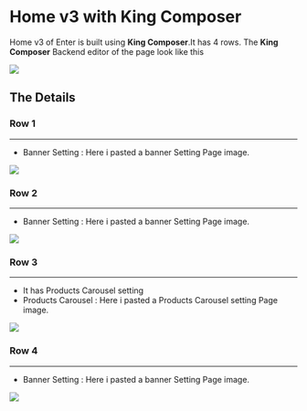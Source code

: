 # Home v3 with King Composer

Home v3 of Enter is built using **King Composer**.It has 4 rows. The **King Composer** Backend editor of the page look like this

![](http://transvelo.github.io/docs/enter/images/kc-homev3-setting.png)


## The Details

### Row 1
---
* Banner Setting : Here i pasted a banner Setting Page image.

![](http://transvelo.github.io/docs/enter/images/kc-banner-setting.png)

### Row 2
---
* Banner Setting : Here i pasted a banner Setting Page image.

![](http://transvelo.github.io/docs/enter/images/kc-banner-setting.png)

### Row 3
---
* It has Products Carousel setting
* Products Carousel : Here i pasted a Products Carousel setting Page image.

![](http://transvelo.github.io/docs/enter/images/kc-products-carousel-setting.png)


### Row 4
---
* Banner Setting : Here i pasted a banner Setting Page image.

![](http://transvelo.github.io/docs/enter/images/kc-banner-setting.png)



